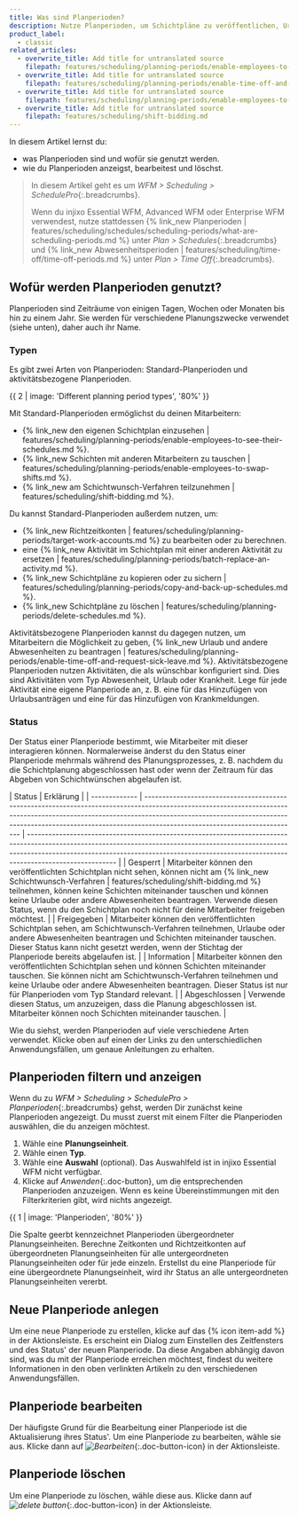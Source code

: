 ```yaml
---
title: Was sind Planperioden?
description: Nutze Planperioden, um Schichtpläne zu veröffentlichen, Urlaubs- und Abwesenheitsanträge zu ermöglichen, Aktivitäten in Schichtplänen auszutauschen und vieles mehr (SchedulePro).
product_label:
  - classic
related_articles:
  - overwrite_title: Add title for untranslated source
    filepath: features/scheduling/planning-periods/enable-employees-to-see-their-schedules.md
  - overwrite_title: Add title for untranslated source
    filepath: features/scheduling/planning-periods/enable-time-off-and-request-sick-leave.md
  - overwrite_title: Add title for untranslated source
    filepath: features/scheduling/planning-periods/enable-employees-to-swap-shifts.md
  - overwrite_title: Add title for untranslated source
    filepath: features/scheduling/shift-bidding.md
---
```


In diesem Artikel lernst du:

- was Planperioden sind und wofür sie genutzt werden.
- wie du Planperioden anzeigst, bearbeitest und löschst.

> In diesem Artikel geht es um _WFM > Scheduling > SchedulePro_{:.breadcrumbs}.
>
> Wenn du injixo Essential WFM, Advanced WFM oder Enterprise WFM verwendest, nutze stattdessen {% link_new Planperioden | features/scheduling/schedules/scheduling-periods/what-are-scheduling-periods.md %} unter _Plan > Schedules_{:.breadcrumbs} und {% link_new Abwesenheitsperioden | features/scheduling/time-off/time-off-periods.md %} unter _Plan > Time Off_{:.breadcrumbs}.

## Wofür werden Planperioden genutzt?

Planperioden sind Zeiträume von einigen Tagen, Wochen oder Monaten bis hin zu einem Jahr. Sie werden für verschiedene Planungszwecke verwendet (siehe unten), daher auch ihr Name.

### Typen

Es gibt zwei Arten von Planperioden: Standard-Planperioden und aktivitätsbezogene Planperioden.

{{ 2 | image: 'Different planning period types', '80%' }}

Mit Standard-Planperioden ermöglichst du deinen Mitarbeitern:

- {% link_new den eigenen Schichtplan einzusehen | features/scheduling/planning-periods/enable-employees-to-see-their-schedules.md %}.
- {% link_new Schichten mit anderen Mitarbeitern zu tauschen | features/scheduling/planning-periods/enable-employees-to-swap-shifts.md %}.
- {% link_new am Schichtwunsch-Verfahren teilzunehmen | features/scheduling/shift-bidding.md %}.

Du kannst Standard-Planperioden außerdem nutzen, um:

- {% link_new Richtzeitkonten | features/scheduling/planning-periods/target-work-accounts.md %} zu bearbeiten oder zu berechnen.
- eine {% link_new Aktivität im Schichtplan mit einer anderen Aktivität zu ersetzen | features/scheduling/planning-periods/batch-replace-an-activity.md %}.
- {% link_new Schichtpläne zu kopieren oder zu sichern | features/scheduling/planning-periods/copy-and-back-up-schedules.md %}.
- {% link_new Schichtpläne zu löschen | features/scheduling/planning-periods/delete-schedules.md %}.

Aktivitätsbezogene Planperioden kannst du dagegen nutzen, um Mitarbeitern die Möglichkeit zu geben, {% link_new Urlaub und andere Abwesenheiten zu beantragen | features/scheduling/planning-periods/enable-time-off-and-request-sick-leave.md %}. Aktivitätsbezogene Planperioden nutzen Aktivitäten, die als wünschbar konfiguriert sind. Dies sind Aktivitäten vom Typ Abwesenheit, Urlaub oder Krankheit. Lege für jede Aktivität eine eigene Planperiode an, z. B. eine für das Hinzufügen von Urlaubsanträgen und eine für das Hinzufügen von Krankmeldungen.

### Status

Der Status einer Planperiode bestimmt, wie Mitarbeiter mit dieser interagieren können. Normalerweise änderst du den Status einer Planperiode mehrmals während des Planungsprozesses, z. B. nachdem du die Schichtplanung abgeschlossen hast oder wenn der Zeitraum für das Abgeben von Schichtwünschen abgelaufen ist.

| Status        | Erklärung                                                                                                                                                                                                                                                                             |
| ------------- | ------------------------------------------------------------------------------------------------------------------------------------------------------------------------------------------------------------------------------------------------------------------------------------- | ------------------------------------------------------------------------------------------------------------------------------------------------------------------------------------------------------------------------------------------------------------------- |
| Gesperrt      | Mitarbeiter können den veröffentlichten Schichtplan nicht sehen, können nicht am {% link_new Schichtwunsch-Verfahren                                                                                                                                                                  | features/scheduling/shift-bidding.md %} teilnehmen, können keine Schichten miteinander tauschen und können keine Urlaube oder andere Abwesenheiten beantragen. Verwende diesen Status, wenn du den Schichtplan noch nicht für deine Mitarbeiter freigeben möchtest. |
| Freigegeben   | Mitarbeiter können den veröffentlichten Schichtplan sehen, am Schichtwunsch-Verfahren teilnehmen, Urlaube oder andere Abwesenheiten beantragen und Schichten miteinander tauschen. Dieser Status kann nicht gesetzt werden, wenn der Stichtag der Planperiode bereits abgelaufen ist. |
| Information   | Mitarbeiter können den veröffentlichten Schichtplan sehen und können Schichten miteinander tauschen. Sie können nicht am Schichtwunsch-Verfahren teilnehmen und keine Urlaube oder andere Abwesenheiten beantragen. Dieser Status ist nur für Planperioden vom Typ Standard relevant. |
| Abgeschlossen | Verwende diesen Status, um anzuzeigen, dass die Planung abgeschlossen ist. Mitarbeiter können noch Schichten miteinander tauschen.                                                                                                                                                    |

Wie du siehst, werden Planperioden auf viele verschiedene Arten verwendet. Klicke oben auf einen der Links zu den unterschiedlichen Anwendungsfällen, um genaue Anleitungen zu erhalten.

## Planperioden filtern und anzeigen

Wenn du zu _WFM > Scheduling > SchedulePro > Planperioden_{:.breadcrumbs} gehst, werden Dir zunächst keine Planperioden angezeigt. Du musst zuerst mit einem Filter die Planperioden auswählen, die du anzeigen möchtest.

1. Wähle eine **Planungseinheit**.
2. Wähle einen **Typ**.
3. Wähle eine **Auswahl** (optional). Das Auswahlfeld ist in injixo Essential WFM nicht verfügbar.
4. Klicke auf _Anwenden_{:.doc-button}, um die entsprechenden Planperioden anzuzeigen. Wenn es keine Übereinstimmungen mit den Filterkriterien gibt, wird nichts angezeigt.

{{ 1 | image: 'Planperioden', '80%' }}

Die Spalte geerbt kennzeichnet Planperioden übergeordneter Planungseinheiten. Berechne Zeitkonten und Richtzeitkonten auf übergeordneten Planungseinheiten für alle untergeordneten Planungseinheiten oder für jede einzeln. Erstellst du eine Planperiode für eine übergeordnete Planungseinheit, wird ihr Status an alle untergeordneten Planungseinheiten vererbt.

## Neue Planperiode anlegen

Um eine neue Planperiode zu erstellen, klicke auf das {% icon item-add %} in der Aktionsleiste. Es erscheint ein Dialog zum Einstellen des Zeitfensters und des Status' der neuen Planperiode. Da diese Angaben abhängig davon sind, was du mit der Planperiode erreichen möchtest, findest du weitere Informationen in den oben verlinkten Artikeln zu den verschiedenen Anwendungsfällen.

## Planperiode bearbeiten

Der häufigste Grund für die Bearbeitung einer Planperiode ist die Aktualisierung ihres Status'. Um eine Planperiode zu bearbeiten, wähle sie aus. Klicke dann auf _![Bearbeiten](/assets/img/common/item-edit.gif)_{:.doc-button-icon} in der Aktionsleiste.

## Planperiode löschen

Um eine Planperiode zu löschen, wähle diese aus. Klicke dann auf _![delete button](/assets/img/common/item-delete.gif)_{:.doc-button-icon} in der Aktionsleiste.
